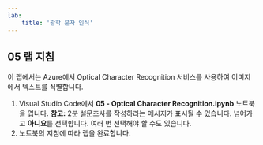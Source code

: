 ```yaml
---
lab:
    title: '광학 문자 인식'
---
```


## 05 랩 지침
이 랩에서는 Azure에서 Optical Character Recognition 서비스를 사용하여 이미지에서 텍스트를 식별합니다.

1.  Visual Studio Code에서 **05 - Optical Character Recognition.ipynb** 노트북을 엽니다.
    **참고:** 2분 설문조사를 작성하라는 메시지가 표시될 수 있습니다. 넘어가고 **아니요**를 선택합니다. 여러 번 선택해야 할 수도 있습니다.
2.  노트북의 지침에 따라 랩을 완료합니다.
